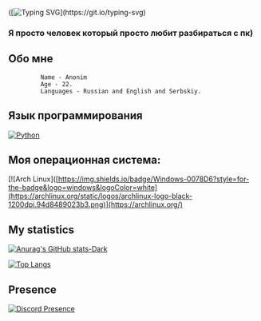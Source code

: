 ([![Typing SVG](https://readme-typing-svg.demolab.com?font=Fira+Code&pause=1000&width=435&lines=Hello+my+dear+friend.;If+you+are+reading+this+profile.;Then+it+appealed+to+you+in+some+way.;Then+welcome.)](https://git.io/typing-svg)

### Я просто человек который просто любит разбираться с пк)

## Обо мне
             Name - Anonim 
             Age - 22.
             Languages - Russian and English and Serbskiy.


## Язык программирования
  [![Python](https://img.shields.io/badge/python-3670A0?style=for-the-badge&logo=python&logoColor=ffdd54)](https://www.python.org/)

## Моя операционная система:
  [![Arch Linux]([https://img.shields.io/badge/Windows-0078D6?style=for-the-badge&logo=windows&logoColor=white](https://archlinux.org/static/logos/archlinux-logo-black-1200dpi.94d8489023b3.png)](https://archlinux.org/)

## My statistics
[![Anurag's GitHub stats-Dark](https://github-readme-stats.vercel.app/api?username=Anonim-IT&show_icons=true&theme=dark#gh-dark-mode-only)](https://github.com/anuraghazra/github-readme-stats#gh-dark-mode-only)

[![Top Langs](https://github-readme-stats.vercel.app/api/top-langs/?username=Anonim-IT&layout=donut&theme=tokyonight)](https://github.com/anuraghazra/github-readme-stats)

## Presence

[![Discord Presence](https://lanyard.cnrad.dev/api/1220814806169288878)](https://discord.com/users/1220814806169288878)
